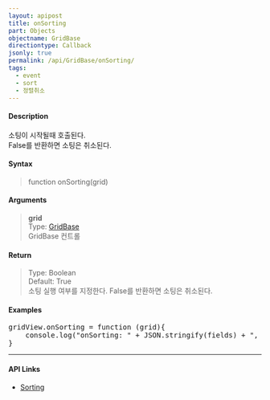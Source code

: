 ```yaml
---
layout: apipost
title: onSorting
part: Objects
objectname: GridBase
directiontype: Callback
jsonly: true
permalink: /api/GridBase/onSorting/
tags:
  - event
  - sort
  - 정렬취소
---
```



#### Description

 소팅이 시작될때 호출된다.  
 False를 반환하면 소팅은 취소된다.  

#### Syntax

> function onSorting(grid)  

#### Arguments  

> **grid**  
> Type: [GridBase](/api/GridBase/)  
> GridBase 컨트롤  

#### Return  

> Type: Boolean   
> Default: True  
> 소팅 실행 여부를 지정한다. False를 반환하면 소팅은 취소된다.  

#### Examples 

<pre class="prettyprint">
gridView.onSorting = function (grid){
    console.log("onSorting: " + JSON.stringify(fields) + ", " + JSON.stringify(directions));
}
</pre>

---

#### API Links

* [Sorting](/api/features/Sorting)